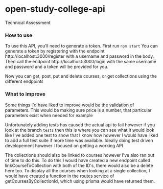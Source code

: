 # open-study-college-api

Technical Assessment

### How to use

To use this API, you'll need to generate a token. First run `npm start`
You can generate a token by registering with the endpoint http://localhost:3000/register with a username and password in the body.
Then call the endpoint http://localhost:3000/login with the same username and password and a token will be provided for you.

Now you can get, post, put and delete courses, or get collections using the different endpoints

### What to improve

Some things I'd have liked to improve would be the validation of parameters. This would be making sure price is a number, that particular parameters exist when needed for example

Unfortunately adding tests has caused the actual api to fail however if you look at the branch `tests` then this is where you can see what it would look like
I've added one test to show that I know how however I would have liked to add a full test suite if more time was available. Ideally doing test driven developement however I focused on getting a working API

The collections should also be linked to courses however I've also ran out of time to do this. To do this I would have created a new endpoint called linkCourseToCollection with both of the ID's, there would also be a delete here too.
To display all the courses when looking at a single collection, I would have created a function in the routes service of getCoursesByCollectionId, which using prisma would have returned them.
